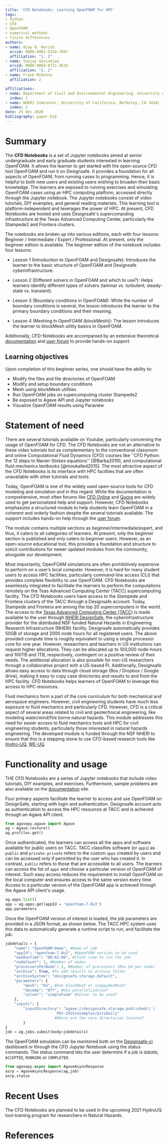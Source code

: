 ```yaml
---
title: 'CFD Notebooks: Learning OpenFOAM for HPC'
tags:
- Python
- CFD
- OpenFOAM
- numerical methods
- finite differences
authors:
- name: Ajay B. Harish
  orcid: 0000-0001-5234-7047
  affiliation: "1, 2"
- name: Sanjay Govindjee
  orcid: 0000-0003-0711-3633
  affiliation: "1, 2"
- name: Frank McKenna
  affiliation: 2

affiliations:
- name: Department of Civil and Environmental Engineering, University of California, Berkeley, CA (USA)
  index: 1
- name: NHERI SimCenter, University of California, Berkeley, CA (USA)
  index: 2
date: 25 Dec 2020
bibliography: paper.bib
---
```


# Summary

The **CFD Notebooks** is a set of Jupyter notebooks aimed at senior undergraduate and early graduate students interested in learning OpenFOAM. It allows the learner to get started with the open-source CFD tool OpenFOAM and run it on Designsafe. It provides a foundation for all aspects of OpenFOAM, from running cases to programming. Hence, it is helpful to both new users and existing users wishing to broaden their basic knowledge. The learners are exposed to running exercises and simulating OpenFOAM cases using an HPC computing platform, accessed directly through the Jupyter notebook. The Jupyter notebooks consist of video tutorials, DIY examples, and general reading materials. This learning tool is platform-independent and leverages the power of HPC. At present, CFD Notebooks are hosted and uses Designsafe's supercomputing infrastructure at the Texas Advanced Computing Center, particularly the Stampede2 and Frontera clusters.

The notebooks are broken up into various editions, each with four lessons: Beginner / Intermediate / Expert / Professional. At present, only the beginner edition is available. The beginner edition of the notebook includes four lessons:

* Lesson 1 (Introduction to OpenFOAM and Designsafe): Introduces the learner to the basic structure of OpenFOAM and Designsafe cyberinfrastructure. 

* Lesson 2 (Different solvers in OpenFOAM and which to use?): Helps learners identify different types of solvers (laminar vs. turbulent; steady-state vs. transient).

* Lesson 3 (Boundary conditions in OpenFOAM): While the number of boundary conditions is several, the lesson introduces the learner to the primary boundary conditions and their meaning.

* Lesson 4 (Meshing in OpenFOAM (blockMesh)): The lesson introduces the learner to blockMesh utility basics in OpenFOAM.

Additionally, CFD-Notebooks are accompanied by an extensive theoretical [documentation](https://nheri-simcenter.github.io/CFD-Notebooks/) and [user forum](http://simcenter-messageboard.designsafe-ci.org/smf/index.php?board=11.0) to provide hands-on support.

## Learning objectives

Upon completion of this beginner series, one should have the ability to:

- Modify the files and file directories of OpenFOAM
- Modify and setup boundary conditions
- Mesh using blockMesh utilities
- Run OpenFOAM jobs on supercomputing cluster Stampede2
- Be exposed to Agave API and Jupyter notebooks
- Visualize OpenFOAM results using Paraview

# Statement of need

There are several tutorials available on Youtube, particularly concerning the usage of OpenFOAM for CFD. The CFD Notebooks are not an alternative to these video tutorials but as complementary to the conventional classroom and online Computational Fluid Dynamics (CFD) courses like ''CFD Python: the 12 steps to Navier-Stokes equations'' [@Barba2019]; and computational fluid mechanics textbooks [@moukalled2015]. The most attractive aspect of the CFD Notebooks is its interface with HPC facilities that are often unavailable with other tutorials and tools.

Today, OpenFOAM is one of the widely used open-source tools for CFD modeling and simulation and in this regard. While the documentation is comprehensive, most often forums like [CFD Online](https://www.cfd-online.com/) and [Quora](https://www.quora.com) are widely used to get personalized help and support. However, CFD Notebooks emphasizes a structured module to help students learn OpenFOAM in a coherent and orderly fashion despite the several tutorials available. The support includes hands-on help through the [user forum](http://simcenter-messageboard.designsafe-ci.org/smf/index.php?board=11.0). 

The module contains multiple sections as beginner/intermediate/expert, and thus, it caters to all categories of learners. At present, only the beginner section is published and only caters to beginner users. However, as an open-source educational tool, this provides a foundation and structure to solicit contributions for newer updated modules from the community, alongside our development.

Most importantly, OpenFOAM simulations are often prohibitively expensive to perform on a user’s local computer. However, it is hard for many student users to access HPC facilities, particularly command-line access (CLI) that provides complete flexibility to use OpenFOAM. CFD Notebooks are seamlessly integrated to facilitate the learners to perform the computations remotely on the Teas Advanced Computing Center (TACC) supercomputing facility. The CFD Notebooks users have access to the Stampede and Frontera clusters of the TACC through a Designsafe account. Today, Stampede and Frontera are among the top 20 supercomputers in the world. The access to the [Texas Advanced Computing Center (TACC)](https://www.tacc.utexas.edu) is made available to the user through [NHERI DesignSafe](https://www.designsafe-ci.org), the cyberinfrastructure provider for the distributed NSF funded Natural Hazards in Engineering Research Infrastructure (NHERI) facility. Designsafe automatically provides 50GB of storage and 2000 node hours for all registered users. The above provided compute time is roughly equivalent to using a single processor core for one year. However, researchers and teachers in US institutions can request higher allocations. They can be allocated up to 100,000 node-hours and 100TB and 1TB, respectively, contingent on a positive review of their needs. The additional allocation is also possible for non-US researchers through a collaborative project with a US-based PI. Additionally, Designsafe allows easy access to data through cloud storage (Box / Dropbox / Google drive), making it easy to copy case directories and results to and from the HPC facility. CFD Notebooks helps learners of OpenFOAM to leverage this access to HPC resources. 

Fluid mechanics form a part of the core curriculum for both mechanical and aerospace engineers. However, civil engineering students have much less exposure to fluid mechanics and particularly CFD. However, CFD is a critical aspect of several areas related to civil and geotechnical engineering, like modeling water/wind/fire borne natural hazards. This module addresses this need for easier access to fluid mechanics tools and HPC for civil engineering students, particularly those interested in natural hazards engineering. The developed module is funded through the NSF NHERI to ensure that this is a stepping stone to use CFD-based research tools like [Hydro-UQ](https://simcenter.designsafe-ci.org/research-tools/hydro-uq/), [WE-UQ](https://simcenter.designsafe-ci.org/research-tools/we-uq/).

# Functionality and usage

THE CFD Notebooks are a series of Jupyter notebooks that include video tutorials, DIY examples, and exercises. Furthermore, sample problems are also available on the [documentation](https://nheri-simcenter.github.io/CFD-Notebooks/) site.

Four primary aspects facilitate the learner to access and use OpenFOAM on DesignSafe, starting with login and authentication. Designsafe account acts as authentication to access the HPC resources at TACC and is achieved through an Agave API client. 

```python
from agavepy.agave import Agave
ag = Agave.restore()
ag.profiles.get()
```

Once authenticated, the learners can access all the apps and software available for public users on TACC. TACC classifies software (or `apps`) as `public` and `private`. `private` refers to the custom `apps` created by users and can be accessed only if permitted by the user who has created it. In contrast, `public` refers to those that are accessible to all users. The learners can access the list of `apps` and choose a particular version of OpenFOAM of interest. Such easy access reduces the requirement to install OpenFOAM on the local computer and ensures access to the same version every time. Access to a particular version of the OpenFOAM app is achieved through the Agave API client's usage.

```python
ag.apps.list()
app = ag.apps.get(appId = 'openfoam-7.0u3')
app.parameters

```

Once the OpenFOAM version of interest is loaded, the job parameters are provided in a JSON format, as shown below. The  TACC HPC system uses this data to automatically generate a runtime script to run, and facilitate the job.

```python
jobdetails = {
	"name": "OpenFOAM-Demo", #Name of job
	"appId": "openfoam-7.0u3", #OpenFOAM version to be used
	"maxRunTime": "00:02:00", #Clock time to run the job
	"nodeCount": 1, #Number of nodes
	"processorsPerNode": 1, #Number of processors (Max 64 per node)
	"archive": True, #To add results to archive folder
	"archiveSystem": "designsafe.storage.default",
	"parameters": {
        "mesh": "On", #Use blockMesh or snappyHexMesh?
        "decomp": "Off", #Use parallelization?
        "solver": "simpleFoam" #Solver to be used?
    },
	"inputs": {
		"inputDirectory": "agave://designsafe.storage.published// \
                       PRJ-2915/examples/pitzDaily" 
                      #Where are the care directories located?
		}
}
job = ag.jobs.submit(body=jobdetails)
```

The OpenFOAM simulation can be monitored both on the [Designsafe-ci](https://www.designsafe-ci.org/) dashboard or through the CFD Jupyter Notebook using the status commands. The status command lets the user determine if a job is `QUEUED`, `ACCEPTED`, `RUNNING` or `COMPLETED`.

```python
from agavepy.async import AgaveAsyncResponse
asrp = AgaveAsyncResponse(ag,job)
asrp.status
```

# Recent Uses

The CFD Notebooks are planned to be used in the upcoming 2021 HydroUQ tool-training program for researchers in Natural Hazards.

# References
